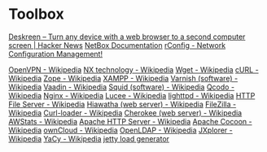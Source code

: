 # Toolbox

[Deskreen – Turn any device with a web browser to a second computer screen | Hacker News](https://news.ycombinator.com/item?id=25891464)
[NetBox Documentation](https://netbox.readthedocs.io/en/stable/)
[rConfig - Network Configuration Management!](https://www.rconfig.com/#pricing)

[OpenVPN - Wikipedia](https://en.wikipedia.org/wiki/OpenVPN)
[NX technology - Wikipedia](https://en.wikipedia.org/wiki/NX_technology)
[Wget - Wikipedia](https://en.wikipedia.org/wiki/Wget)
[cURL - Wikipedia](https://en.wikipedia.org/wiki/CURL)
[Zope - Wikipedia](https://en.wikipedia.org/wiki/Zope)
[XAMPP - Wikipedia](https://en.wikipedia.org/wiki/XAMPP)
[Varnish (software) - Wikipedia](https://en.wikipedia.org/wiki/Varnish_(software))
[Vaadin - Wikipedia](https://en.wikipedia.org/wiki/Vaadin)
[Squid (software) - Wikipedia](https://en.wikipedia.org/wiki/Squid_(software))
[Qcodo - Wikipedia](https://en.wikipedia.org/wiki/Qcodo)
[Nginx - Wikipedia](https://en.wikipedia.org/wiki/Nginx)
[Lucee - Wikipedia](https://en.wikipedia.org/wiki/Lucee)
[lighttpd - Wikipedia](https://en.wikipedia.org/wiki/Lighttpd)
[HTTP File Server - Wikipedia](https://en.wikipedia.org/wiki/HTTP_File_Server)
[Hiawatha (web server) - Wikipedia](https://en.wikipedia.org/wiki/Hiawatha_(web_server))
[FileZilla - Wikipedia](https://en.wikipedia.org/wiki/FileZilla)
[Curl-loader - Wikipedia](https://en.wikipedia.org/wiki/Curl-loader)
[Cherokee (web server) - Wikipedia](https://en.wikipedia.org/wiki/Cherokee_(web_server))
[AWStats - Wikipedia](https://en.wikipedia.org/wiki/AWStats)
[Apache HTTP Server - Wikipedia](https://en.wikipedia.org/wiki/Apache_HTTP_Server)
[Apache Cocoon - Wikipedia](https://en.wikipedia.org/wiki/Apache_Cocoon)
[ownCloud - Wikipedia](https://en.wikipedia.org/wiki/OwnCloud)
[OpenLDAP - Wikipedia](https://en.wikipedia.org/wiki/OpenLDAP)
[JXplorer - Wikipedia](https://en.wikipedia.org/wiki/JXplorer)
[YaCy - Wikipedia](https://en.wikipedia.org/wiki/YaCy)
[jetty load generator](https://qainsights.com/jetty-load-generator/)